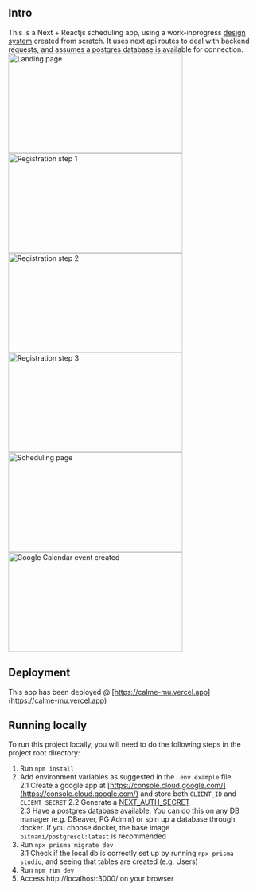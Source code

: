 ## Intro

This is a Next + Reactjs scheduling app, using a work-inprogress [design system](https://www.npmjs.com/package/@celoco-ui/react) created from scratch. It uses next api routes to deal with backend requests, and assumes a postgres database is available for connection.
<br />
<img src="https://i.ibb.co/fxH9PxZ/Screenshot-2023-09-05-at-10-47-58.jpg" alt="Landing page" width="350" height="200"/>
<img src="https://i.ibb.co/CVJxhmD/Screenshot-2023-09-05-at-10-48-55.jpg" alt="Registration step 1" width="350" height="200"/>
<img src="https://i.ibb.co/Hn24262/Screenshot-2023-09-05-at-10-49-08.jpg" alt="Registration step 2" width="350" height="200"/>
<img src="https://i.ibb.co/vJk9Npx/Screenshot-2023-09-05-at-10-49-19.jpg" alt="Registration step 3" width="350" height="200"/> 
<img src="https://i.ibb.co/X3rhx0p/Screenshot-2023-09-05-at-10-52-40.jpg" alt="Scheduling page" width="350" height="200"/>
<img src="https://i.ibb.co/bHnSMgn/Screenshot-2023-09-05-at-10-55-04.jpg" alt="Google Calendar event created" width="350" height="200"/>
<br />

## Deployment

This app has been deployed @
[https://calme-mu.vercel.app](https://calme-mu.vercel.app) <br />

## Running locally

To run this project locally, you will need to do the following steps in the project root directory:

1. Run `npm install`
2. Add environment variables as suggested in the `.env.example` file  
2.1 Create a google app at [https://console.cloud.google.com/](https://console.cloud.google.com/) and store both `CLIENT_ID` and `CLIENT_SECRET`
2.2 Generate a [NEXT_AUTH_SECRET](https://next-auth.js.org/configuration/options#nextauth_secret)  
2.3 Have a postgres database available. You can do this on any DB manager (e.g. DBeaver, PG Admin) or spin up a database through docker. If you choose docker, the base image `bitnami/postgresql:latest` is recommended
3. Run `npx prisma migrate dev`  
3.1 Check if the local db is correctly set up by running `npx prisma studio`, and seeing that tables are created (e.g. Users)
4. Run `npm run dev`
5. Access http://localhost:3000/ on your browser